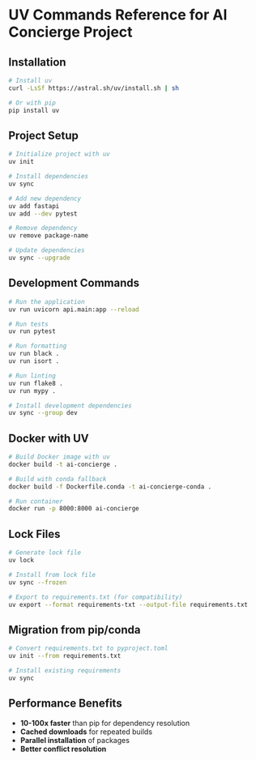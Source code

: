 # UV Commands Reference for AI Concierge Project

## Installation
```bash
# Install uv
curl -LsSf https://astral.sh/uv/install.sh | sh

# Or with pip
pip install uv
```

## Project Setup
```bash
# Initialize project with uv
uv init

# Install dependencies
uv sync

# Add new dependency
uv add fastapi
uv add --dev pytest

# Remove dependency
uv remove package-name

# Update dependencies
uv sync --upgrade
```

## Development Commands
```bash
# Run the application
uv run uvicorn api.main:app --reload

# Run tests
uv run pytest

# Run formatting
uv run black .
uv run isort .

# Run linting
uv run flake8 .
uv run mypy .

# Install development dependencies
uv sync --group dev
```

## Docker with UV
```bash
# Build Docker image with uv
docker build -t ai-concierge .

# Build with conda fallback
docker build -f Dockerfile.conda -t ai-concierge-conda .

# Run container
docker run -p 8000:8000 ai-concierge
```

## Lock Files
```bash
# Generate lock file
uv lock

# Install from lock file
uv sync --frozen

# Export to requirements.txt (for compatibility)
uv export --format requirements-txt --output-file requirements.txt
```

## Migration from pip/conda
```bash
# Convert requirements.txt to pyproject.toml
uv init --from requirements.txt

# Install existing requirements
uv sync
```

## Performance Benefits
- **10-100x faster** than pip for dependency resolution
- **Cached downloads** for repeated builds
- **Parallel installation** of packages
- **Better conflict resolution**
